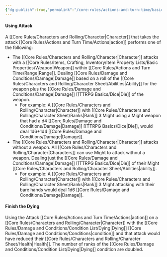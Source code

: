 ```yaml
---
{"dg-publish":true,"permalink":"/core-rules/actions-and-turn-time/basic-actions/attack/"}
---
```


#### Using Attack
A [[Core Rules/Characters and Rolling/Character\|Character]] that takes the attack [[Core Rules/Actions and Turn Time/Actions\|action]] performs one of the following:
- The [[Core Rules/Characters and Rolling/Character\|Character]] attacks with a [[Core Rules/Items, Crafting, Inventory/Item Property Lists/Basic Properties/Weapon\|Weapon]] within [[Core Rules/Actions and Turn Time/Range\|Range]]. Dealing [[Core Rules/Damage and Conditions/Damage\|Damage]] based on a roll of the [[Core Rules/Characters and Rolling/Character Sheet/Abilities\|Ability]] for the weapon plus the [[Core Rules/Damage and Conditions/Damage\|Damage]] [[TTRPG Basics/Dice\|Die]] of the weapon.
	- For example: A [[Core Rules/Characters and Rolling/Character\|Character]] with [[Core Rules/Characters and Rolling/Character Sheet/Ranks\|Rank]] 3 Might using a Might weapon that had a d4 [[Core Rules/Damage and Conditions/Damage\|Damage]] [[TTRPG Basics/Dice\|Die]], would deal 1d6+1d4 [[Core Rules/Damage and Conditions/Damage\|Damage]].
- The [[Core Rules/Characters and Rolling/Character\|Character]] attacks without a weapon. All [[Core Rules/Characters and Rolling/Character\|Characters]] can use Might to attack without a weapon. Dealing just the [[Core Rules/Damage and Conditions/Damage\|Damage]] [[TTRPG Basics/Dice\|Die]] of their Might [[Core Rules/Characters and Rolling/Character Sheet/Abilities\|ability]].
	- For example: A [[Core Rules/Characters and Rolling/Character\|Character]] with [[Core Rules/Characters and Rolling/Character Sheet/Ranks\|Rank]] 3 Might attacking with their bare hands would deal 1d6 [[Core Rules/Damage and Conditions/Damage\|Damage]].

#### Finish the Dying
Using the Attack [[Core Rules/Actions and Turn Time/Actions\|action]] on a [[Core Rules/Characters and Rolling/Character\|Character]] with the [[Core Rules/Damage and Conditions/Condition List/Dying\|Dying]] [[Core Rules/Damage and Conditions/Conditions\|condition]] and that attack would have reduced their [[Core Rules/Characters and Rolling/Character Sheet/Health\|Health]]. The number of ranks of the [[Core Rules/Damage and Conditions/Condition List/Dying\|Dying]] condition are doubled.